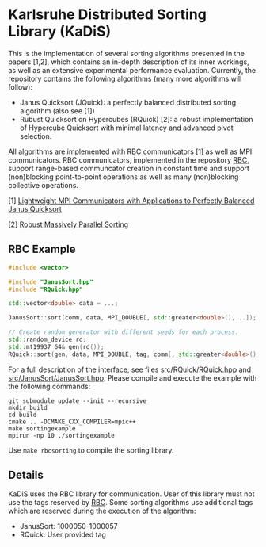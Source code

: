 # Karlsruhe Distributed Sorting Library (KaDiS)

This is the implementation of several sorting algorithms presented in the papers [1,2],
which contains an in-depth description of its inner workings, as well as an extensive experimental performance evaluation. Currently, the repository contains the following algorithms (many more algorithms will follow):

* Janus Quicksort (JQuick): a perfectly balanced distributed sorting algorithm (also see [1])
* Rubust Quicksort on Hypercubes (RQuick) [2]: a robust implementation of Hypercube Quicksort with minimal latency and advanced pivot selection.

All algorithms are implemented with RBC communicators [1] as well as MPI communicators. RBC communicators, implemented in the repository [RBC](https://github.com/MichaelAxtmann/RBC.git), support range-based communcator creation in constant time and support (non)blocking point-to-point operations as well as many (non)blocking collective operations.

[1] [Lightweight MPI Communicators with Applications to Perfectly Balanced Janus Quicksort](https://ieeexplore.ieee.org/abstract/document/8425179)

[2] [Robust Massively Parallel Sorting](https://epubs.siam.org/doi/abs/10.1137/1.9781611974768.7)


## RBC Example

```C++
#include <vector>

#include "JanusSort.hpp"
#include "RQuick.hpp"

std::vector<double> data = ...;

JanusSort::sort(comm, data, MPI_DOUBLE[, std::greater<double>(),...]);

// Create random generator with different seeds for each process.
std::random_device rd;
std::mt19937_64& gen(rd());
RQuick::sort(gen, data, MPI_DOUBLE, tag, comm[, std::greater<double>(),...]);
```

For a full description of the interface, see files [src/RQuick/RQuick.hpp](src/RQuick/RQuick.hpp) and [src/JanusSort/JanusSort.hpp](src/JanusSort/JanusSort.hpp). Please compile and execute the example with the following commands:

```
git submodule update --init --recursive
mkdir build
cd build
cmake .. -DCMAKE_CXX_COMPILER=mpic++
make sortingexample
mpirun -np 10 ./sortingexample
```

Use ```make rbcsorting``` to compile the sorting library.

## Details

KaDiS uses the RBC library for communication. User of this library must not use the tags reserved by [RBC](https://github.com/MichaelAxtmann/RBC.git). Some sorting algorithms use additional tags which are reserved during the execution of the algorithm:

* JanusSort: 1000050-1000057
* RQuick: User provided tag
